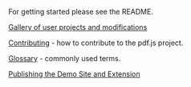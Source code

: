 For getting started please see the README.

[Gallery of user projects and modifications](wiki/Gallery-of-user-projects-and-modifications)

[Contributing](wiki/Contributing) - how to contribute to the pdf.js project.

[Glossary](wiki/Glossary) - commonly used terms.

[Publishing the Demo Site and Extension](wiki/Publish-to-gh-pages)


